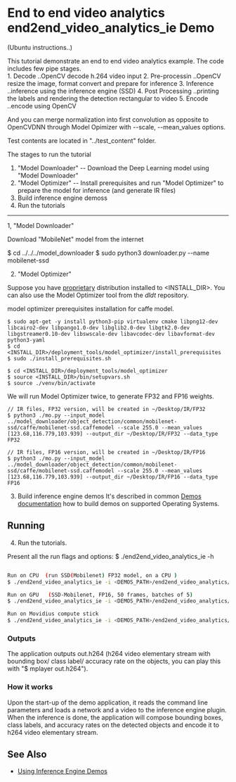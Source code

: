 # End to end video analytics end2end_video_analytics_ie Demo

(Ubuntu instructions..)

This tutorial demonstrate an end to end video analytics example.
The code includes few pipe stages.  
	1. Decode				..OpenCV decode h.264 video input
	2. Pre-processin		..OpenCV resize the image, format convert and prepare for inference
	3. Inference			..inference using the inference engine (SSD)
	4. Post Processing		..printing the labels and rendering the detection rectangular to video
	5. Encode				..encode using OpenCV

And you can merge normalization into first convolution as opposite to OpenCVDNN through Model Opimizer with --scale, --mean_values options.

Test contents are located in "../test_content" folder.

The stages to run the tutorial

1. "Model Downloader" --  Download the Deep Learning model using "Model Downloader"
2. "Model Optimizer"  --  Install prerequisites and run "Model Optimizer" to prepare the model for inference (and generate IR files)
3. Build inference engine demoss
4. Run the tutorials



---------------------------------------------------------------------------------
1, "Model Downloader"

Download "MobileNet" model from the internet

$ cd ../../../model_downloader
$ sudo python3 downloader.py --name mobilenet-ssd


2. "Model Optimizer"

Suppose you have [proprietary](https://software.intel.com/en-us/openvino-toolkit) distribution installed to <INSTALL_DIR>. You can also use
the Model Optimizer tool from the _dldt_ repository.

model optimizer prerequisites installation for caffe model.

	$ sudo apt-get -y install python3-pip virtualenv cmake libpng12-dev libcairo2-dev libpango1.0-dev libglib2.0-dev libgtk2.0-dev libgstreamer0.10-dev libswscale-dev libavcodec-dev libavformat-dev python3-yaml
	$ cd <INSTALL_DIR>/deployment_tools/model_optimizer/install_prerequisites
	$ sudo ./install_prerequisites.sh
	
	$ cd <INSTALL_DIR>/deployment_tools/model_optimizer
	$ source <INSTALL_DIR>/bin/setupvars.sh
	$ source ./venv/bin/activate

We will run Model Optimizer twice, to generate FP32 and FP16 weights.

	// IR files, FP32 version, will be created in ~/Desktop/IR/FP32
	$ python3 ./mo.py --input_model ../model_downloader/object_detection/common/mobilenet-ssd/caffe/mobilenet-ssd.caffemodel --scale 255.0 --mean_values [123.68,116.779,103.939] --output_dir ~/Desktop/IR/FP32 --data_type FP32

	// IR files, FP16 version, will be created in ~/Desktop/IR/FP16
	$ python3 ./mo.py --input_model ../model_downloader/object_detection/common/mobilenet-ssd/caffe/mobilenet-ssd.caffemodel --scale 255.0 --mean_values [123.68,116.779,103.939] --output_dir ~/Desktop/IR/FP16 --data_type FP16

3. Build inference engine demos
It's described in common [Demos documentation](../../Readme.md) how to build demos on supported Operating Systems.

## Running

4. Run the tutorials.   

Present all the run flags and options:
$ ./end2end_video_analytics_ie -h

```sh

Run on CPU  (run SSD(Mobilenet) FP32 model, on a CPU )
$ ./end2end_video_analytics_ie -i <DEMOS_PATH>/end2end_video_analytics/test_content/video/cars_768x768.h264 -d CPU -m ~/Desktop/IR/FP32/mobilenet-ssd.xml -l <DEMOS_PATH>/end2end_video_analytics/test_content/IR/SSD/pascal_voc_classes.txt 

Run on GPU   (SSD-Mobilenet, FP16, 50 frames, batches of 5)
$ ./end2end_video_analytics_ie -i <DEMOS_PATH>/end2end_video_analytics/test_content/video/cars_768x768.h264 -d GPU -m ~/Desktop/IR/FP16/mobilenet-ssd.xml -l <DEMOS_PATH>/end2end_video_analytics/test_content/IR/SSD/pascal_voc_classes.txt -batch 5 -fr 50

Run on Movidius compute stick
$ ./end2end_video_analytics_ie -i <DEMOS_PATH>/end2end_video_analytics/test_content/video/cars_768x768.h264 -d MYRIAD -m ~/Desktop/IR/FP16/mobilenet-ssd.xml -l <DEMOS_PATH>/end2end_video_analytics/test_content/IR/SSD/pascal_voc_classes.txt 

```

### Outputs

The application outputs out.h264 (h264 video elementary stream with bounding box/ class label/ accuracy rate on the objects, you can play this with "$ mplayer out.h264").

### How it works

Upon the start-up of the demo application, it reads the command line parameters and loads a network and a video to the inference engine plugin. When the inference is done, the application will compose bounding boxes, class labels, and accuracy rates on the detected objects and encode it to h264 video elementary stream.

## See Also 
* [Using Inference Engine Demos](../../Readme.md)

